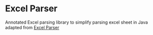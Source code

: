 # Excel Parser

Annotated Excel parsing library to simplify parsing excel sheet in Java adapted from [Excel Parser](https://github.com/nvenky/excel-parser)